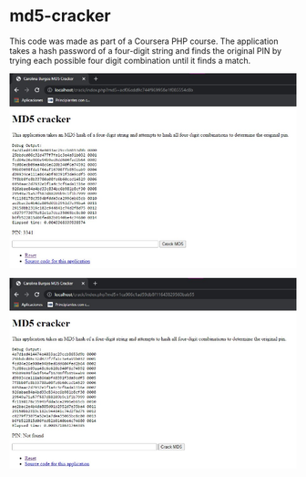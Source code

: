 # md5-cracker
This code was made as part of a Coursera PHP course. The application takes a hash password of a four-digit string and finds the original PIN by trying each possible four digit combination until it finds a match.


![Success screenshot](/images/success.jpg)

![Not found screenshot](/images/notfound.jpg)
